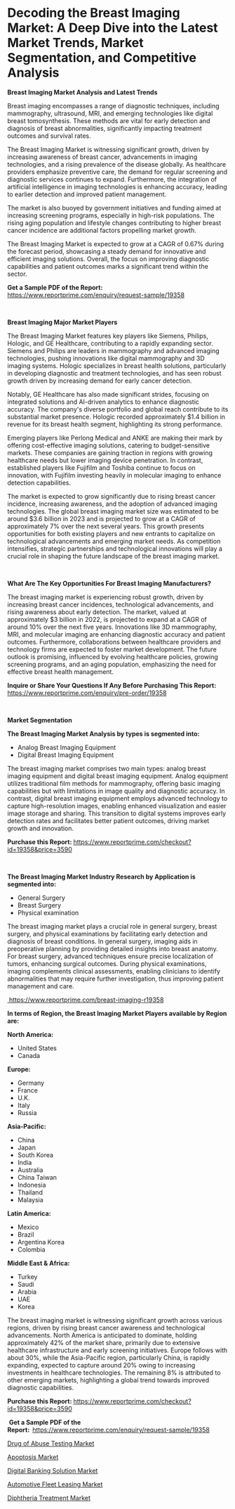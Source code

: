 <p><h1>Decoding the Breast Imaging Market: A Deep Dive into the Latest Market Trends, Market Segmentation, and Competitive Analysis</h1></p><p><strong>Breast Imaging Market Analysis and Latest Trends</strong></p>
<p><p>Breast imaging encompasses a range of diagnostic techniques, including mammography, ultrasound, MRI, and emerging technologies like digital breast tomosynthesis. These methods are vital for early detection and diagnosis of breast abnormalities, significantly impacting treatment outcomes and survival rates.</p><p>The Breast Imaging Market is witnessing significant growth, driven by increasing awareness of breast cancer, advancements in imaging technologies, and a rising prevalence of the disease globally. As healthcare providers emphasize preventive care, the demand for regular screening and diagnostic services continues to expand. Furthermore, the integration of artificial intelligence in imaging technologies is enhancing accuracy, leading to earlier detection and improved patient management.</p><p>The market is also buoyed by government initiatives and funding aimed at increasing screening programs, especially in high-risk populations. The rising aging population and lifestyle changes contributing to higher breast cancer incidence are additional factors propelling market growth. </p><p>The Breast Imaging Market is expected to grow at a CAGR of 0.67% during the forecast period, showcasing a steady demand for innovative and efficient imaging solutions. Overall, the focus on improving diagnostic capabilities and patient outcomes marks a significant trend within the sector.</p></p>
<p><strong>Get a Sample PDF of the Report:&nbsp;</strong> <a href="https://www.reportprime.com/enquiry/request-sample/19358?utm_campaign=1080&utm_medium=2&utm_source=Github&utm_content=ia&utm_term=23112024&utm_id=breast-imaging">https://www.reportprime.com/enquiry/request-sample/19358</a></p>
<p>&nbsp;</p>
<p><strong>Breast Imaging Major Market Players</strong></p>
<p><p>The Breast Imaging Market features key players like Siemens, Philips, Hologic, and GE Healthcare, contributing to a rapidly expanding sector. Siemens and Philips are leaders in mammography and advanced imaging technologies, pushing innovations like digital mammography and 3D imaging systems. Hologic specializes in breast health solutions, particularly in developing diagnostic and treatment technologies, and has seen robust growth driven by increasing demand for early cancer detection.</p><p>Notably, GE Healthcare has also made significant strides, focusing on integrated solutions and AI-driven analytics to enhance diagnostic accuracy. The company's diverse portfolio and global reach contribute to its substantial market presence. Hologic recorded approximately $1.4 billion in revenue for its breast health segment, highlighting its strong performance.</p><p>Emerging players like Perlong Medical and ANKE are making their mark by offering cost-effective imaging solutions, catering to budget-sensitive markets. These companies are gaining traction in regions with growing healthcare needs but lower imaging device penetration. In contrast, established players like Fujifilm and Toshiba continue to focus on innovation, with Fujifilm investing heavily in molecular imaging to enhance detection capabilities.</p><p>The market is expected to grow significantly due to rising breast cancer incidence, increasing awareness, and the adoption of advanced imaging technologies. The global breast imaging market size was estimated to be around $3.6 billion in 2023 and is projected to grow at a CAGR of approximately 7% over the next several years. This growth presents opportunities for both existing players and new entrants to capitalize on technological advancements and emerging market needs. As competition intensifies, strategic partnerships and technological innovations will play a crucial role in shaping the future landscape of the breast imaging market.</p></p>
<p>&nbsp;</p>
<p><strong>What Are The Key Opportunities For Breast Imaging Manufacturers?</strong></p>
<p><p>The breast imaging market is experiencing robust growth, driven by increasing breast cancer incidences, technological advancements, and rising awareness about early detection. The market, valued at approximately $3 billion in 2022, is projected to expand at a CAGR of around 10% over the next five years. Innovations like 3D mammography, MRI, and molecular imaging are enhancing diagnostic accuracy and patient outcomes. Furthermore, collaborations between healthcare providers and technology firms are expected to foster market development. The future outlook is promising, influenced by evolving healthcare policies, growing screening programs, and an aging population, emphasizing the need for effective breast health management.</p></p>
<p><strong>Inquire or Share Your Questions If Any Before Purchasing This Report:</strong> <a href="https://www.reportprime.com/enquiry/pre-order/19358?utm_campaign=1080&utm_medium=2&utm_source=Github&utm_content=ia&utm_term=23112024&utm_id=breast-imaging">https://www.reportprime.com/enquiry/pre-order/19358</a></p>
<p>&nbsp;</p>
<p><strong>Market Segmentation</strong></p>
<p><strong>The Breast Imaging Market Analysis by types is segmented into:</strong></p>
<p><ul><li>Analog Breast Imaging Equipment</li><li>Digital Breast Imaging Equipment</li></ul></p>
<p><p>The breast imaging market comprises two main types: analog breast imaging equipment and digital breast imaging equipment. Analog equipment utilizes traditional film methods for mammography, offering basic imaging capabilities but with limitations in image quality and diagnostic accuracy. In contrast, digital breast imaging equipment employs advanced technology to capture high-resolution images, enabling enhanced visualization and easier image storage and sharing. This transition to digital systems improves early detection rates and facilitates better patient outcomes, driving market growth and innovation.</p></p>
<p><strong>Purchase this Report:&nbsp;</strong><a href="https://www.reportprime.com/checkout?id=19358&price=3590&utm_campaign=1080&utm_medium=2&utm_source=Github&utm_content=ia&utm_term=23112024&utm_id=breast-imaging">https://www.reportprime.com/checkout?id=19358&price=3590</a></p>
<p>&nbsp;</p>
<p><strong>The Breast Imaging Market Industry Research by Application is segmented into:</strong></p>
<p><ul><li>General Surgery</li><li>Breast Surgery</li><li>Physical examination</li></ul></p>
<p><p>The breast imaging market plays a crucial role in general surgery, breast surgery, and physical examinations by facilitating early detection and diagnosis of breast conditions. In general surgery, imaging aids in preoperative planning by providing detailed insights into breast anatomy. For breast surgery, advanced techniques ensure precise localization of tumors, enhancing surgical outcomes. During physical examinations, imaging complements clinical assessments, enabling clinicians to identify abnormalities that may require further investigation, thus improving patient management and care.</p></p>
<p><a href="https://www.reportprime.com/breast-imaging-r19358?utm_campaign=1080&utm_medium=2&utm_source=Github&utm_content=ia&utm_term=23112024&utm_id=breast-imaging">&nbsp;https://www.reportprime.com/breast-imaging-r19358</a></p>
<p><strong>In terms of Region, the Breast Imaging Market Players available by Region are:</strong></p>
<p>
    <p> <strong> North America: </strong>
        <ul>
            <li>United States</li>
            <li>Canada</li>
        </ul>
        </p> 
    <p> <strong> Europe: </strong>
        <ul>
            <li>Germany</li>
            <li>France</li>
            <li>U.K.</li>
            <li>Italy</li>
            <li>Russia</li>
        </ul>
        </p> 
    <p> <strong> Asia-Pacific: </strong>
        <ul>
            <li>China</li>
            <li>Japan</li>
            <li>South Korea</li>
            <li>India</li>
            <li>Australia</li>
            <li>China Taiwan</li>
            <li>Indonesia</li>
            <li>Thailand</li>
            <li>Malaysia</li>
        </ul>
        </p> 
    <p> <strong> Latin America: </strong>
        <ul>
            <li>Mexico</li>
            <li>Brazil</li>
            <li>Argentina Korea</li>
            <li>Colombia</li>
        </ul>
        </p> 
    <p> <strong> Middle East & Africa: </strong>
        <ul>
            <li>Turkey</li>
            <li>Saudi</li>
            <li>Arabia</li>
            <li>UAE</li>
            <li>Korea</li>
        </ul>
    </p>
    </p>
<p><p>The breast imaging market is witnessing significant growth across various regions, driven by rising breast cancer awareness and technological advancements. North America is anticipated to dominate, holding approximately 42% of the market share, primarily due to extensive healthcare infrastructure and early screening initiatives. Europe follows with about 30%, while the Asia-Pacific region, particularly China, is rapidly expanding, expected to capture around 20% owing to increasing investments in healthcare technologies. The remaining 8% is attributed to other emerging markets, highlighting a global trend towards improved diagnostic capabilities.</p></p>
<p><strong>Purchase this Report: </strong><a href="https://www.reportprime.com/checkout?id=19358&price=3590&utm_campaign=1080&utm_medium=2&utm_source=Github&utm_content=ia&utm_term=23112024&utm_id=breast-imaging">https://www.reportprime.com/checkout?id=19358&price=3590</a></p>
<p>&nbsp;<strong>Get a Sample PDF of the Report:&nbsp;&nbsp;</strong><a href="https://www.reportprime.com/enquiry/request-sample/19358?utm_campaign=1080&utm_medium=2&utm_source=Github&utm_content=ia&utm_term=23112024&utm_id=breast-imaging">https://www.reportprime.com/enquiry/request-sample/19358</a></p>
<p><strong></strong></p>
<p><p><a href="https://www.linkedin.com/pulse/recent-analysis-drug-abuse-testing-market-trends-share-w8qyc?utm_campaign=1080&utm_medium=2&utm_source=Github&utm_content=ia&utm_term=23112024&utm_id=breast-imaging">Drug of Abuse Testing Market</a></p><p><a href="https://issuu.com/reportprime-2/docs/apoptosis-market-size-2030.pptx_32ccd28145116f?utm_campaign=1080&utm_medium=2&utm_source=Github&utm_content=ia&utm_term=23112024&utm_id=breast-imaging">Apoptosis Market</a></p><p><a href="https://issuu.com/reportprime-2/docs/digital-banking-solution-market-siz_53734fd04f097c?utm_campaign=1080&utm_medium=2&utm_source=Github&utm_content=ia&utm_term=23112024&utm_id=breast-imaging">Digital Banking Solution Market</a></p><p><a href="https://www.linkedin.com/pulse/automotive-fleet-leasing-market-study-report-includinginformation-gbdwc?utm_campaign=1080&utm_medium=2&utm_source=Github&utm_content=ia&utm_term=23112024&utm_id=breast-imaging">Automotive Fleet Leasing Market</a></p><p><a href="https://www.linkedin.com/pulse/global-diphtheria-treatment-market-focus-product-type-tetanus-aybic?utm_campaign=1080&utm_medium=2&utm_source=Github&utm_content=ia&utm_term=23112024&utm_id=breast-imaging">Diphtheria Treatment Market</a></p></p>